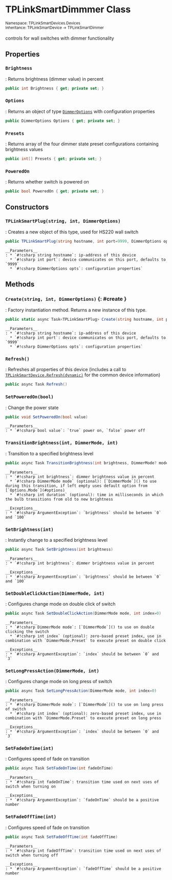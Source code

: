 # TPLinkSmartDimmmer Class
<small>Namespace: TPLinkSmartDevices.Devices</small><br/>
<small>Inheritance: TPLinkSmartDevice -> TPLinkSmartDimmer</small><br/><br/>
controls for wall switches with dimmer functionality 

## Properties

### `Brightness`
: Returns brightness (dimmer value) in percent
``` csharp
public int Brightness { get; private set; }
```

### `Options`
: Returns an object of type [`DimmerOptions`]() with configuration properties
``` csharp
public DimmerOptions Options { get; private set; }
```

### `Presets`
: Returns array of the four dimmer state preset configurations containing brightness values
``` csharp
public int[] Presets { get; private set; }
```

### `PoweredOn`
: Returns whether switch is powered on 
``` csharp
public bool PoweredOn { get; private set; }
```

## Constructors

### `TPLinkSmartPlug(string, int, DimmerOptions)`
: Creates a new object of this type, used for HS220 wall switch
  ``` csharp
  public TPLinkSmartPlug(string hostname, int port=9999, DimmerOptions opts = null)
  ```

    __Parameters__
    : * `#!csharp string hostname`: ip-address of this device
      * `#!csharp int port`: device communicates on this port, defaults to `9999`
      * `#!csharp DimmerOptions opts`: configuration properties`

## Methods

### `Create(string, int, DimmerOptions)` {: #create }
: Factory instantiation method. Returns a new instance of this type.
  ``` csharp
  public static async Task<TPLinkSmartPlug> Create(string hostname, int port = 9999, DimmerOptions opts = null)
  ```

    __Parameters__
    : * `#!csharp string hostname`: ip-address of this device
      * `#!csharp int port`: device communicates on this port, defaults to `9999`
      * `#!csharp DimmerOptions opts`: configuration properties`

### `Refresh()`
: Refreshes all properties of this device (includes a call to [`TPLinkSmartDevice.Refresh(dynamic)`](device.md#refreshdynamic) for the common device information)
  ``` csharp
  public async Task Refresh()
  ```

### `SetPoweredOn(bool)`
: Change the power state 
  ``` csharp
  public void SetPoweredOn(bool value)
  ```

    __Parameters__
    : * `#!csharp bool value`: `true` power on, `false` power off

### `TransitionBrightness(int, DimmerMode, int)`
: Transition to a specified brightness level
  ``` csharp
  public async Task TransitionBrightness(int brightness, DimmerMode? mode = null, int? duration = null)
  ```

    __Parameters__
    : * `#!csharp int brightness`: dimmer brightness value in percent
      * `#!csharp DimmerMode mode` (optional): [`DimmerMode`]() to use during this transition, if left empty uses default option from [`Options.Mode`](#options)
      * `#!csharp int duration` (optional): time in milliseconds in which the bulb transitions from old to new brightness

    __Exceptions__
    : * `#!csharp ArgumentException`: `brightness` should be between `0` and `100`

### `SetBrightness(int)`
: Instantly change to a specified brightness level
  ``` csharp
  public async Task SetBrightness(int brightness)
  ```

    __Parameters__
    : * `#!csharp int brightness`: dimmer brightness value in percent

    __Exceptions__
    : * `#!csharp ArgumentException`: `brightness` should be between `0` and `100`

### `SetDoubleClickAction(DimmerMode, int)`
: Configures change mode on double click of switch
  ``` csharp
  public async Task SetDoubleClickAction(DimmerMode mode, int index=0)
  ```

    __Parameters__
    : * `#!csharp DimmerMode mode`: [`DimmerMode`]() to use on double clicking the switch
      * `#!csharp int index` (optional): zero-based preset index, use in combination with `DimmerMode.Preset` to execute preset on double click

    __Exceptions__
    : * `#!csharp ArgumentException`: `index` should be between `0` and `3`

### `SetLongPressAction(DimmerMode, int)`
: Configures change mode on long press of switch
  ``` csharp
  public async Task SetLongPressAction(DimmerMode mode, int index=0)
  ```

    __Parameters__
    : * `#!csharp DimmerMode mode`: [`DimmerMode`]() to use on long press of switch
      * `#!csharp int index` (optional): zero-based preset index, use in combination with `DimmerMode.Preset` to execute preset on long press

    __Exceptions__
    : * `#!csharp ArgumentException`: `index` should be between `0` and `3`

### `SetFadeOnTime(int)`
: Configures speed of fade on transition
  ``` csharp
  public async Task SetFadeOnTime(int fadeOnTime)
  ```

    __Parameters__
    : * `#!csharp int fadeOnTime`: transition time used on next uses of switch when turning on

    __Exceptions__
    : * `#!csharp ArgumentException`: `fadeOnTime` should be a positive number

### `SetFadeOffTime(int)`
: Configures speed of fade on transition
  ``` csharp
  public async Task SetFadeOffTime(int fadeOffTime)
  ```

    __Parameters__
    : * `#!csharp int fadeOffTime`: transition time used on next uses of switch when turning off

    __Exceptions__
    : * `#!csharp ArgumentException`: `fadeOffTime` should be a positive number
